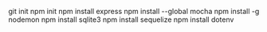 git init
npm init
npm install express
npm install --global mocha
npm install -g nodemon
npm install sqlite3
npm install sequelize
npm install dotenv